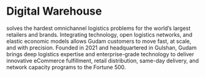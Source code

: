 # Digital Warehouse

solves the hardest omnichannel logistics problems for the world’s largest retailers and brands. Integrating technology, open logistics networks, and elastic economic models allows Gudam customers to move fast, at scale, and with precision. Founded in 2021 and headquartered in Gulshan, Gudam brings deep logistics expertise and enterprise-grade technology to deliver innovative eCommerce fulfillment, retail distribution, same-day delivery, and network capacity programs to the Fortune 500.
